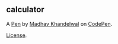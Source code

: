 calculator
----------


A [Pen](https://codepen.io/Madhav0507/pen/oNrGNxJ) by [Madhav Khandelwal](https://codepen.io/Madhav0507) on [CodePen](https://codepen.io).

[License](https://codepen.io/license/pen/oNrGNxJ).